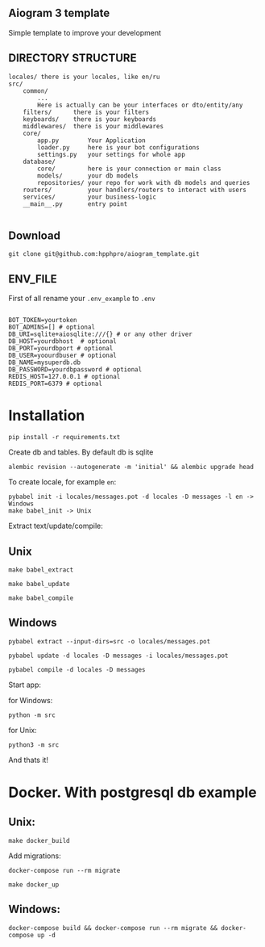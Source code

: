 ## Aiogram 3 template

Simple template to improve your development



DIRECTORY STRUCTURE
-------------------

```
locales/ there is your locales, like en/ru
src/
    common/
        ...
        Here is actually can be your interfaces or dto/entity/any
    filters/      there is your filters
    keyboards/    there is your keyboards
    middlewares/  there is your middlewares
    core/
        app.py        Your Application
        loader.py     here is your bot configurations
        settings.py   your settings for whole app
    database/
        core/         here is your connection or main class
        models/       your db models
        repositories/ your repo for work with db models and queries
    routers/          your handlers/routers to interact with users
    services/         your business-logic
    __main__.py       entry point
     
```
## Download
```
git clone git@github.com:hpphpro/aiogram_template.git
```
## ENV_FILE
First of all rename your `.env_example` to `.env`
```

BOT_TOKEN=yourtoken
BOT_ADMINS=[] # optional
DB_URI=sqlite+aiosqlite:///{} # or any other driver 
DB_HOST=yourdbhost  # optional
DB_PORT=yourdbport # optional
DB_USER=yoourdbuser # optional
DB_NAME=mysuperdb.db
DB_PASSWORD=yourdbpassword # optional
REDIS_HOST=127.0.0.1 # optional
REDIS_PORT=6379 # optional

```
# Installation
```
pip install -r requirements.txt
```
Create db and tables. By default db is sqlite
```
alembic revision --autogenerate -m 'initial' && alembic upgrade head
```
To create locale, for example `en`:
```
pybabel init -i locales/messages.pot -d locales -D messages -l en -> Windows
make babel_init -> Unix
```
Extract text/update/compile:
## Unix
```
make babel_extract
```
```
make babel_update
```
```
make babel_compile
```
## Windows
```
pybabel extract --input-dirs=src -o locales/messages.pot
```
```
pybabel update -d locales -D messages -i locales/messages.pot
```
```
pybabel compile -d locales -D messages
```
Start app:

for Windows:
```
python -m src
```
for Unix:
```
python3 -m src
```
And thats it!
# Docker. With postgresql db example
## Unix:
```
make docker_build
```
Add migrations:
```
docker-compose run --rm migrate
```
```
make docker_up
```
## Windows:
```
docker-compose build && docker-compose run --rm migrate && docker-compose up -d
```

